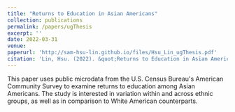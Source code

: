 ```yaml
---
title: "Returns to Education in Asian Americans"
collection: publications
permalink: /papers/ugThesis
excerpt: ''
date: 2022-03-31
venue:
paperurl: 'http://sam-hsu-lin.github.io/files/Hsu_Lin_ugThesis.pdf'
citation: 'Lin, Hsu. (2022). &quot;Returns to Education in Asian Americans.&quot; <i>Undergraduate thesis</i>.'
---
```

This paper uses public microdata from the U.S. Census Bureau's American Community Survey to examine returns to education among Asian Americans. The study is interested in variation within and across ethnic groups, as well as in comparison to White American counterparts.

<!-- Recommended citation: Your Name, You. (2015). "Paper Title Number 3." <i>Journal 1</i>. 1(3). -->
